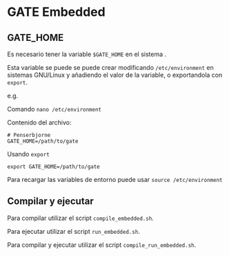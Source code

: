 # GATE Embedded

## GATE_HOME

Es necesario tener la variable ```$GATE_HOME``` en el sistema .

Esta variable se puede se puede crear modificando ```/etc/environment``` en sistemas GNU/Linux y añadiendo el valor de la variable, o exportandola con ```export```.

e.g.

Comando ```nano /etc/environment```

Contenido del archivo:

```
# Penserbjorne
GATE_HOME=/path/to/gate
```

Usando ```export```

```
export GATE_HOME=/path/to/gate
```

Para recargar las variables de entorno puede usar ```source /etc/environment```

## Compilar y ejecutar

Para compilar utilizar el script ```compile_embedded.sh```.

Para ejecutar utilizar el script ```run_embedded.sh```.

Para compilar y ejecutar utilizar el script ```compile_run_embedded.sh```.
